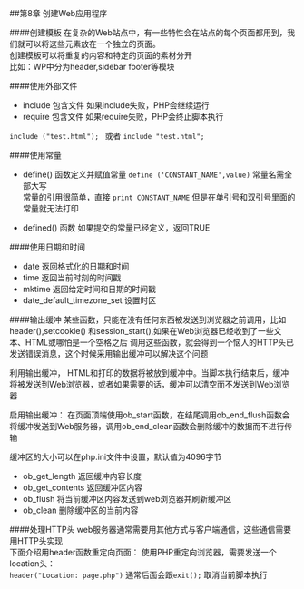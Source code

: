 ##第8章 创建Web应用程序

####创建模板
在复杂的Web站点中，有一些特性会在站点的每个页面都用到，我们就可以将这些元素放在一个独立的页面。  
创建模板可以将重复的内容和特定的页面的素材分开  
比如：WP中分为header,sidebar footer等模块

####使用外部文件
- include  包含文件 如果include失败，PHP会继续运行
- require  包含文件 如果require失败，PHP会终止脚本执行

`include ("test.html"); ` 或者 `include "test.html";`  

####使用常量
- define() 函数定义并赋值常量
`define ('CONSTANT_NAME',value)`  常量名需全部大写  
常量的引用很简单，直接 `print CONSTANT_NAME` 但是在单引号和双引号里面的常量就无法打印  

- defined() 函数 如果提交的常量已经定义，返回TRUE  

####使用日期和时间
- date  返回格式化的日期和时间
- time   返回当前时刻的时间戳
- mktime  返回给定时间和日期的时间戳
- date_default_timezone_set  设置时区

####输出缓冲
某些函数，只能在没有任何东西被发送到浏览器之前调用，比如header(),setcookie() 和session_start(),如果在Web浏览器已经收到了一些文本、HTML或哪怕是一个空格之后
调用这些函数，就会得到一个恼人的HTTP头已发送错误消息，这个时候采用输出缓冲可以解决这个问题  

利用输出缓冲， HTML和打印的数据将被放到缓冲中。当脚本执行结束后，缓冲将被发送到Web浏览器，或者如果需要的话，缓冲可以清空而不发送到Web浏览器  

启用输出缓冲： 在页面顶端使用ob_start函数，在结尾调用ob_end_flush函数会将缓冲发送到Web服务器，调用ob_end_clean函数会删除缓冲的数据而不进行传输  

缓冲区的大小可以在php.ini文件中设置，默认值为4096字节
- ob_get_length  返回缓冲内容长度
- ob_get_contents 返回缓冲区内容
- ob_flush 将当前缓冲区内容发送到web浏览器并刷新缓冲区
- ob_clean  删除缓冲区的当前内容


####处理HTTP头
web服务器通常需要用其他方式与客户端通信，这些通信需要用HTTP头实现  
下面介绍用header函数重定向页面：
使用PHP重定向浏览器，需要发送一个location头：  
`header("Location: page.php")`  通常后面会跟`exit();` 取消当前脚本执行  

